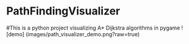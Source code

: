 # PathFindingVisualizer
#This is a python project visualizing A* Dijkstra algorithms in pygame
![demo] (images/path_visualizer_demo.png?raw=true)

